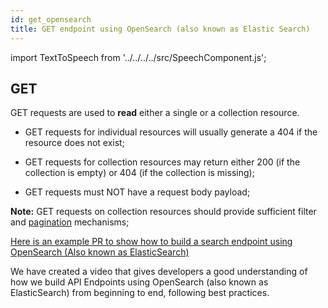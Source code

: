 ```yaml
---
id: get_opensearch
title: GET endpoint using OpenSearch (also known as Elastic Search)
---
```


import TextToSpeech from '../../../../src/SpeechComponent.js';

<TextToSpeech>

## GET
GET requests are used to **read** either a single or a collection resource.

  - GET requests for individual resources will usually generate a 404 if the resource does not exist;

  - GET requests for collection resources may return either 200 (if the collection is empty) or 404 (if the collection is missing);

  - GET requests must NOT have a request body payload;

**Note:** GET requests on collection resources should provide sufficient filter and [pagination](pagination.md) mechanisms;

[Here is an example PR to show how to build a search endpoint using OpenSearch (Also known as ElasticSearch)](https://github.com/LBHackney-IT/housing-search-api/pull/154)

We have created a video that gives developers a good understanding of how we build API Endpoints using OpenSearch (also known as ElasticSearch) from beginning to end, following best practices. 

</TextToSpeech>